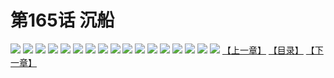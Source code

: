 # 第165话 沉船
![](https://s1.baozimh.com/scomic/sanyanxiaotianlu-samanhua/0/164-opvj/1.jpg)
![](https://s1.baozimh.com/scomic/sanyanxiaotianlu-samanhua/0/164-opvj/2.jpg)
![](https://s1.baozimh.com/scomic/sanyanxiaotianlu-samanhua/0/164-opvj/3.jpg)
![](https://s1.baozimh.com/scomic/sanyanxiaotianlu-samanhua/0/164-opvj/4.jpg)
![](https://s1.baozimh.com/scomic/sanyanxiaotianlu-samanhua/0/164-opvj/5.jpg)
![](https://s1.baozimh.com/scomic/sanyanxiaotianlu-samanhua/0/164-opvj/6.jpg)
![](https://s1.baozimh.com/scomic/sanyanxiaotianlu-samanhua/0/164-opvj/7.jpg)
![](https://s1.baozimh.com/scomic/sanyanxiaotianlu-samanhua/0/164-opvj/8.jpg)
![](https://s1.baozimh.com/scomic/sanyanxiaotianlu-samanhua/0/164-opvj/9.jpg)
![](https://s1.baozimh.com/scomic/sanyanxiaotianlu-samanhua/0/164-opvj/10.jpg)
![](https://s1.baozimh.com/scomic/sanyanxiaotianlu-samanhua/0/164-opvj/11.jpg)
![](https://s1.baozimh.com/scomic/sanyanxiaotianlu-samanhua/0/164-opvj/12.jpg)
![](https://s1.baozimh.com/scomic/sanyanxiaotianlu-samanhua/0/164-opvj/13.jpg)
![](https://s1.baozimh.com/scomic/sanyanxiaotianlu-samanhua/0/164-opvj/14.jpg)
![](https://s1.baozimh.com/scomic/sanyanxiaotianlu-samanhua/0/164-opvj/15.jpg)
![](https://s1.baozimh.com/scomic/sanyanxiaotianlu-samanhua/0/164-opvj/16.jpg)
![](https://s1.baozimh.com/scomic/sanyanxiaotianlu-samanhua/0/164-opvj/17.jpg)
[【上一章】](./164.md)
[【目录】](./README.md)
[【下一章】](./166.md)
